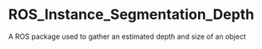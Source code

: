 # ROS_Instance_Segmentation_Depth
A ROS package used to gather an estimated depth and size of an object 
